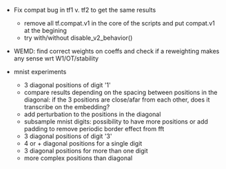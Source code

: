 * Fix compat bug in tf1 v. tf2 to get the same results
  * remove all tf.compat.v1 in the core of the scripts and put compat.v1 at the begining
  * try with/without disable_v2_behavior()

* WEMD: find correct weights on coeffs and check if a reweighting makes any sense wrt W1/OT/stability

* mnist experiments
  * 3 diagonal positions of digit '1'
  * compare results depending on the spacing between positions in the diagonal: 
  if the 3 positions are close/afar from each other, does it transcribe on the embedding?
  * add perturbation to the positions in the diagonal
  * subsample mnist digits: possibility to have more positions or add padding to remove periodic border effect from fft
  * 3 diagonal positions of digit '3'
  * 4 or + diagonal positions for a single digit
  * 3 diagonal positions for more than one digit
  * more complex positions than diagonal
